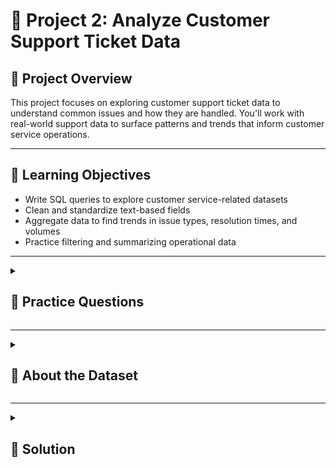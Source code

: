 
# 🧮 Project 2: Analyze Customer Support Ticket Data

## 📘 Project Overview
This project focuses on exploring customer support ticket data to understand common issues and how they are handled. You'll work with real-world support data to surface patterns and trends that inform customer service operations.

---

## 🎯 Learning Objectives
- Write SQL queries to explore customer service-related datasets
- Clean and standardize text-based fields
- Aggregate data to find trends in issue types, resolution times, and volumes
- Practice filtering and summarizing operational data

--- 

<details>
<summary><h2>🧩 Practice Questions</h2></summary>
Here are some beginner-friendly questions to get you started:

1. How many support tickets are in the dataset?
2. What are the most common issue types reported?
3. How many tickets were submitted through each support channel?
4. What is the average resolution time across all tickets?
5. How many tickets were resolved on the same day they were submitted?
6. How many tickets were submitted each month?
7. What is the total number of unresolved tickets?

</details>

---

<details>
<summary><h2>🧾 About the Dataset</h2></summary>

The Customer Support Ticket Dataset is a dataset that includes customer support tickets for various tech products. It consists of customer inquiries related to hardware issues, software bugs, network problems, account access, data loss, and other support topics. The dataset provides information about the customer, the product purchased, the ticket type, the ticket channel, the ticket status, and other relevant details.

## 📊 Column Description

| **Column Name**              | **Description**                                                                 |
|-------------------------------|---------------------------------------------------------------------------------|
| `Ticket ID`                   | A unique identifier for each ticket. *(String / Integer)*                      |
| `Customer Name`               | The name of the customer who raised the ticket. *(String)*                     |
| `Customer Email`              | The email address of the customer. *(String)*                                  |
| `Customer Age`                | The age of the customer. *(Integer)*                                            |
| `Customer Gender`             | The gender of the customer. *(String)*                                          |
| `Product Purchased`           | The tech product purchased by the customer. *(String)*                         |
| `Date of Purchase`            | The date when the product was purchased. *(Date)*                              |
| `Ticket Type`                 | The type of ticket (e.g., technical issue, billing inquiry, product inquiry). *(String)* |
| `Ticket Subject`              | The subject or topic of the ticket. *(String)*                                 |
| `Ticket Description`          | The description of the customer's issue or inquiry. *(Text)*                   |
| `Ticket Status`               | The current status of the ticket (e.g., open, closed, pending). *(String)*      |
| `Resolution`                  | The resolution or solution provided for closed tickets. *(Text)*               |
| `Ticket Priority`             | The priority level assigned to the ticket (e.g., low, medium, high, critical). *(String)* |
| `Ticket Channel`              | The channel through which the ticket was raised (e.g., email, phone, chat). *(String)* |
| `First Response Time`         | The time taken to provide the first response to the customer. *(Interval / Time)* |
| `Time to Resolution`          | The time taken to resolve the ticket. *(Interval / Time)*                      |
| `Customer Satisfaction Rating`| The customer’s satisfaction rating for closed tickets (on a scale of 1 to 5). *(Integer)* |

You can download the dataset from Kaggle here:  
[Customer Support Ticket Dataset](https://www.kaggle.com/datasets/suraj520/customer-support-ticket-dataset)   

</details>


---

<details>
<summary><h2>🧠 Solution</h2></summary>

1️⃣ How many support tickets are in the dataset?

<details>
  <summary>Click to expand answer!</summary>

  ##### Answer
  ```sql
SELECT
	COUNT(*) AS number_of_support_ticketrs
FROM 
	customer_tickets;
  ```
</details>

**Results:**
 | **number_of_support_ticketrs** 	|
|------------------------------	|
| 8469                         	|

2️⃣ What are the most common issue types reported?

<details>
  <summary>Click to expand answer!</summary>

  ##### Answer
  ```sql
SELECT
	ticket_subject,
	COUNT(ticket_subject) AS number_of_support_tickets
FROM 
	customer_tickets
GROUP BY 
	ticket_subject
ORDER BY 
	number_of_support_tickets DESC
LIMIT 5;
  ```
</details>

**Results:**
 | **ticket_subject**        	| **number_of_support_tickets** 	|
|-------------------------	|-----------------------------	|
| Refund request        	| 576                         	|
| Software bug          	| 574                         	|
| Product compatibility 	| 567                         	|
| Delivery problem      	| 561                         	|
| Hardware issue        	| 547                         	|

3️⃣ How many tickets were submitted through each support channel?

 <details>
  <summary>Click to expand answer!</summary>

  ##### Answer
  ```sql
SELECT
	ticket_channel,
	COUNT(ticket_channel) AS number_of_support_channels
FROM 
	customer_tickets
GROUP BY 
	ticket_channel
ORDER BY 
	number_of_support_channels DESC;
  ```
</details>

**Results:**
| **ticket_channel** 	| **number_of_support_channels** 	|
|------------------	|------------------------------	|
| Email          	| 2143                         	|
| Phone          	| 2132                         	|
| Social media   	| 2121                         	|
| Chat           	| 2073                         	|

4️⃣ What is the average resolution time across all tickets?

<details>
  <summary>Click to expand answer!</summary>

  ##### Answer
  ```sql
SELECT 
    AVG(time_to_resolution - first_response_time) AS avg_resolution_time
FROM 
    customer_tickets
WHERE 
    first_response_time IS NOT NULL 
    AND time_to_resolution IS NOT NULL;
  ```
</details>

**Results:**
| **avg_resolution_time** 	|
|-------------------------	|
| -00:03:27.735645        	|

5️⃣ How many tickets were resolved on the same day they were submitted?

<details>
  <summary>Click to expand answer!</summary>

  ##### Answer
  ```sql
SELECT 
	COUNT(*) AS same_day_resolved_tickets
FROM 
	customer_tickets
WHERE 
	DATE(time_to_resolution) = DATE(first_response_time)
	AND time_to_resolution IS NOT NULL
    AND first_response_time IS NOT NULL;
  ```
</details>

**Results:**
| **same_day_resolved_tickets** 	|
|-------------------------------	|
| 2558                          	|

6️⃣ How many tickets were submitted each month?

<details>
  <summary>Click to expand answer!</summary>

  ##### Answer
  ```sql
SELECT 
    TO_CHAR(date_of_purchase, 'month') AS month,
    COUNT(*) AS total_tickets
FROM 
    customer_tickets
GROUP BY 
    month
ORDER BY 
    MIN(date_of_purchase);
  ```
</details>

**Results:**
| **month** 	| **total_tickets** 	|
|-----------	|-------------------	|
| january   	| 736               	|
| february  	| 715               	|
| march     	| 672               	|
| april     	| 718               	|
| may       	| 701               	|
| june      	| 678               	|
| july      	| 727               	|
| august    	| 691               	|
| september 	| 696               	|
| october   	| 735               	|
| november  	| 704               	|
| december  	| 696               	|

7️⃣ What is the total number of unresolved tickets?

<details>
  <summary>Click to expand answer!</summary>

  ##### Answer
  ```sql
SELECT 
	COUNT(*) AS unresolved_tickets
FROM 
	customer_tickets
WHERE 
	time_to_resolution IS NULL;
  ```
</details>

**Results:**
| **unresolved_tickets** 	|
|------------------------	|
| 5700                   	|
